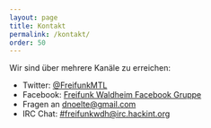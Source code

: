 ```yaml
---
layout: page
title: Kontakt
permalink: /kontakt/
order: 50
---
```


Wir sind über mehrere Kanäle zu erreichen:


* <i class="fa fa-twitter"></i> Twitter: [@FreifunkMTL](https://twitter.com/freifunkmtl)
* <i class="fa fa-facebook"></i> Facebook: [Freifunk Waldheim Facebook Gruppe](https://www.facebook.com/groups/FreifunkMittelsachsen/)
* <i class="fa fa-envelope"></i> Fragen an [dnoelte@gmail.com](mailto://dnoelte@gmail.com)
* <i class="fa fa-comment"></i> IRC Chat: [#freifunkwdh@irc.hackint.org](http://freifunk-waldheim.de:7778)
